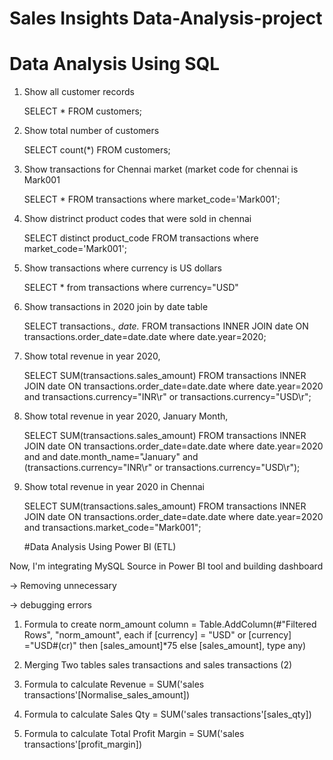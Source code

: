 # Sales Insights Data-Analysis-project

# Data Analysis Using SQL

1. Show all customer records

      SELECT * FROM customers;

2. Show total number of customers

      SELECT count(*) FROM customers;

3. Show transactions for Chennai market (market code for chennai is Mark001

      SELECT * FROM transactions where market_code='Mark001';

4. Show distrinct product codes that were sold in chennai

      SELECT distinct product_code FROM transactions where market_code='Mark001';

5. Show transactions where currency is US dollars

      SELECT * from transactions where currency="USD"

6. Show transactions in 2020 join by date table

     SELECT transactions.*, date.* FROM transactions INNER JOIN date ON transactions.order_date=date.date where date.year=2020;

7. Show total revenue in year 2020,

     SELECT SUM(transactions.sales_amount) FROM transactions INNER JOIN date ON transactions.order_date=date.date where date.year=2020 and transactions.currency="INR\r" or transactions.currency="USD\r";

8. Show total revenue in year 2020, January Month,

     SELECT SUM(transactions.sales_amount) FROM transactions INNER JOIN date ON transactions.order_date=date.date where date.year=2020 and and date.month_name="January" and (transactions.currency="INR\r" or transactions.currency="USD\r");

9. Show total revenue in year 2020 in Chennai

     SELECT SUM(transactions.sales_amount) FROM transactions INNER JOIN date ON transactions.order_date=date.date where date.year=2020 and transactions.market_code="Mark001";

   #Data Analysis Using Power BI (ETL)

Now, I'm integrating MySQL Source in Power BI tool and building dashboard

-> Removing unnecessary

-> debugging errors

1. Formula to create norm_amount column
     = Table.AddColumn(#"Filtered Rows", "norm_amount", each if [currency] = "USD" or [currency] ="USD#(cr)" then [sales_amount]*75 else [sales_amount], type any)

2. Merging Two tables sales transactions  and sales transactions (2)

3. Formula to calculate Revenue
     = SUM('sales transactions'[Normalise_sales_amount])

4. Formula to calculate Sales Qty
     = SUM('sales transactions'[sales_qty])

5. Formula to calculate Total Profit Margin
    = SUM('sales transactions'[profit_margin])
